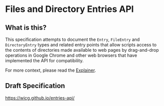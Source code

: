 # Files and Directory Entries API

## What is this?

This specification attempts to document the `Entry`, `FileEntry` and
`DirectoryEntry` types and related entry points that allow scripts
access to the contents of directories made available to web pages by
drag-and-drop operations in Google Chrome and other web browsers that
have implemented the API for compatibility.

For more context, please read the [Explainer](EXPLAINER.md).

## Draft Specification

https://wicg.github.io/entries-api/
